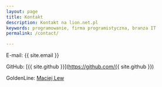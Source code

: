 ```yaml
---
layout: page
title: Kontakt
description: Kontakt na lion.net.pl
keywords: programowanie, firma programistyczna, branza IT
permalink: /contact/

---
```


E-mail: <span class="email">{{ site.email }}</span>

GitHub: [{{ site.github }}](https://github.com/{{ site.github }})

GoldenLine: [Maciej Lew](http://www.goldenline.pl/1526554/)